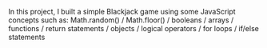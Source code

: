 In this project, I built a simple Blackjack game using some JavaScript concepts such as: 
Math.random() 
/ Math.floor() 
/ booleans
/ arrays
/ functions
/ return statements
/ objects
/ logical operators
/ for loops
/ if/else statements
